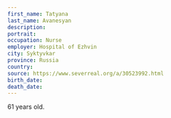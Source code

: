 ```yaml
---
first_name: Tatyana
last_name: Avanesyan
description: 
portrait: 
occupation: Nurse
employer: Hospital of Ezhvin
city: Syktyvkar
province: Russia
country: 
source: https://www.severreal.org/a/30523992.html
birth_date: 
death_date: 
---
```


61 years old.